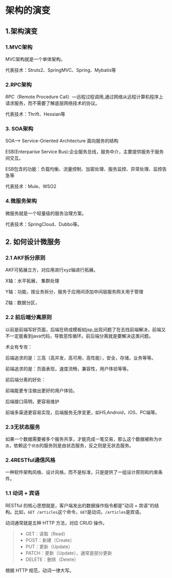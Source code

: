 # 架构的演变

## 1.架构演变

### 1.MVC架构

MVC架构就是一个单体架构。

代表技术：Struts2、SpringMVC、Spring、Mybatis等

### 2.RPC架构

*RPC*（Remote Procedure Call）—远程过程调用,通过网络从远程计算机程序上请求服务，而不需要了解底层网络技术的协议。

代表技术：Thrift、Hessian等

### 3. SOA架构

SOA-->  Service-Oriented Architecture 面向服务的结构 

ESB(Enterparise Service Bus):企业服务总线，服务中介，主要提供服务于服务间交互。

ESB包含的功能：负载均衡、流量控制、加密处理、服务监控、异常处理、监控告急等

代表技术：Mule、WSO2

### 4.微服务架构

微服务就是一个轻量级的服务治理方案。

代表技术：SpringCloud、Dubbo等。

## 2. 如何设计微服务

### 2.1 AKF拆分原则

AKF可拓展立方，对应用进行xyz轴进行拓展。

X轴：水平拓展， 集群处理

Y轴：功能，按业务拆分，服务于应用间添加中间层服务网关用于管理

Z轴：数据分区，

### 2.2 前后端分离原则

以前是前端写好页面，后端在转成模板如jsp,出现问题了在去找前端解决，前端又不一定能看到java代码，导致恶性循环。前后端分离就是要解决这类问题。

术业有专攻：

后端追求的是：三高（高并发，高可用，高性能），安全，存储，业务等等。

前端追求的是：页面表现，速度流畅，兼容性，用户体验等等。

前后端分离的好处：

前端能更专注做出更好的用户体验。

后端接口简明，更容易维护

前端多渠道更容易实现，后端服务无序变更，如H5,Android，iOS、PC端等。

### 2.3无状态服务

如果一个数据需要被多个服务共享，才能完成一笔交易，那么这个数据被称为`状态`，依赖这个`状态`的服务则是由状态服务，反之则是无状态服务。

### 2.4RESTful通信风格

一种软件架构风格、设计风格，而不是标准，只是提供了一组设计原则和约束条件。 

### 1.1 动词 + 宾语

RESTful 的核心思想就是，客户端发出的数据操作指令都是"动词 + 宾语"的结构。比如，`GET /articles`这个命令，`GET`是动词，`/articles`是宾语。

动词通常就是五种 HTTP 方法，对应 CRUD 操作。

> - GET：读取（Read）
> - POST：新建（Create）
> - PUT：更新（Update）
> - PATCH：更新（Update），通常是部分更新
> - DELETE：删除（Delete）

根据 HTTP 规范，动词一律大写。

